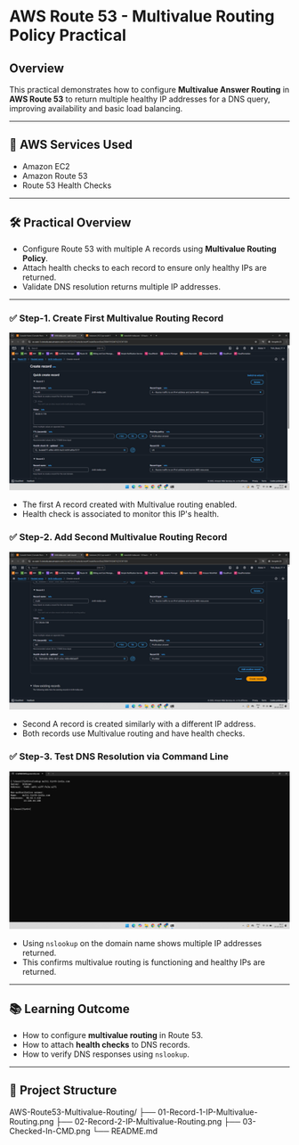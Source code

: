 # AWS Route 53 - Multivalue Routing Policy Practical

## Overview
This practical demonstrates how to configure **Multivalue Answer Routing** in **AWS Route 53** to return multiple healthy IP addresses for a DNS query, improving availability and basic load balancing.

---

## 🔗 AWS Services Used

- Amazon EC2  
- Amazon Route 53  
- Route 53 Health Checks  

---

## 🛠️ Practical Overview
- Configure Route 53 with multiple A records using **Multivalue Routing Policy**.
- Attach health checks to each record to ensure only healthy IPs are returned.
- Validate DNS resolution returns multiple IP addresses.
  
---

### ✅ Step-1. Create First Multivalue Routing Record

![01-Record-1-IP-Multivalue-Routing](01-Record-1-IP-Multivalue-Routing.png)

- The first A record created with Multivalue routing enabled.
- Health check is associated to monitor this IP's health.

### ✅ Step-2. Add Second Multivalue Routing Record

![02-Record-2-IP-Multivalue-Routing](02-Record-2-IP-Multivalue-Routing.png)

- Second A record is created similarly with a different IP address.
- Both records use Multivalue routing and have health checks.

### ✅ Step-3. Test DNS Resolution via Command Line

![03-Checked-In-CMD](03-Checked-In-CMD.png)

- Using `nslookup` on the domain name shows multiple IP addresses returned.
- This confirms multivalue routing is functioning and healthy IPs are returned.

---

## 📚 Learning Outcome

- How to configure **multivalue routing** in Route 53.  
- How to attach **health checks** to DNS records.  
- How to verify DNS responses using `nslookup`.

---

## 📁 Project Structure

AWS-Route53-Multivalue-Routing/
├── 01-Record-1-IP-Multivalue-Routing.png
├── 02-Record-2-IP-Multivalue-Routing.png
├── 03-Checked-In-CMD.png
└── README.md  

